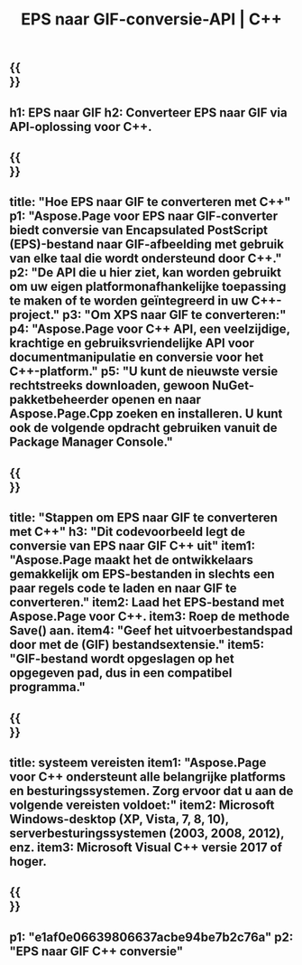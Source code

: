 ﻿---
translation: true
template: /_templates/_conversion-child-cpp.md
title: EPS naar GIF-conversie-API | C++
url: /cpp/conversion/eps-to-gif/
description: EPS naar GIF-conversie geleverd door Aspose.Page voor C++ API-oplossing. Werkt in C++ Runtime Environment voor Windows 32 bit, Windows 64 bit en Linux 64 bit.
informat: EPS
outformat: GIF
otherformats: XPS PS
---

{{<section banner>}}
---
h1: EPS naar GIF
h2: Converteer EPS naar GIF via API-oplossing voor C++.
---

{{<section overview>}}
---
title: "Hoe EPS naar GIF te converteren met C++"
p1: "Aspose.Page voor EPS naar GIF-converter biedt conversie van Encapsulated PostScript (EPS)-bestand naar GIF-afbeelding met gebruik van elke taal die wordt ondersteund door C++."
p2: "De API die u hier ziet, kan worden gebruikt om uw eigen platformonafhankelijke toepassing te maken of te worden geïntegreerd in uw C++-project."
p3: "Om XPS naar GIF te converteren:"
p4: "Aspose.Page voor C++ API, een veelzijdige, krachtige en gebruiksvriendelijke API voor documentmanipulatie en conversie voor het C++-platform."
p5: "U kunt de nieuwste versie rechtstreeks downloaden, gewoon NuGet-pakketbeheerder openen en naar Aspose.Page.Cpp zoeken en installeren. U kunt ook de volgende opdracht gebruiken vanuit de Package Manager Console."
---

{{<section feature1>}}
---
title: "Stappen om EPS naar GIF te converteren met C++"
h3: "Dit codevoorbeeld legt de conversie van EPS naar GIF C++ uit"
item1: "Aspose.Page maakt het de ontwikkelaars gemakkelijk om EPS-bestanden in slechts een paar regels code te laden en naar GIF te converteren."
item2: Laad het EPS-bestand met Aspose.Page voor C++.
item3: Roep de methode Save() aan.
item4: "Geef het uitvoerbestandspad door met de (GIF) bestandsextensie."
item5: "GIF-bestand wordt opgeslagen op het opgegeven pad, dus in een compatibel programma."
---

{{<section feature2>}}
---
title: systeem vereisten
item1: "Aspose.Page voor C++ ondersteunt alle belangrijke platforms en besturingssystemen. Zorg ervoor dat u aan de volgende vereisten voldoet:"
item2: Microsoft Windows-desktop (XP, Vista, 7, 8, 10), serverbesturingssystemen (2003, 2008, 2012), enz.
item3: Microsoft Visual C++ versie 2017 of hoger.
---

{{<section gist>}}
---
p1: "e1af0e06639806637acbe94be7b2c76a"
p2: "EPS naar GIF C++ conversie"
---
